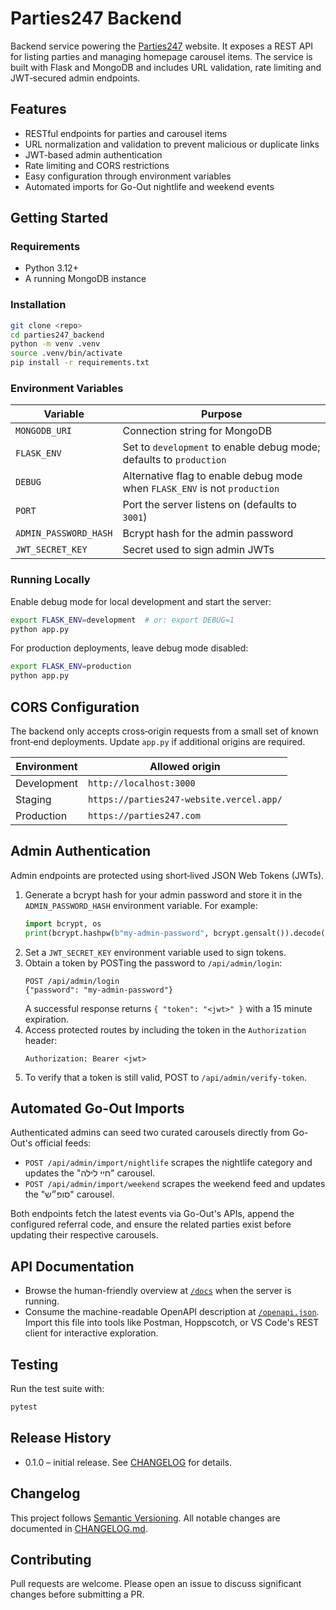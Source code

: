 # Parties247 Backend

Backend service powering the [Parties247](https://parties247.com) website. It exposes a REST API for listing parties and managing homepage carousel items. The service is built with Flask and MongoDB and includes URL validation, rate limiting and JWT‑secured admin endpoints.

## Features
- RESTful endpoints for parties and carousel items
- URL normalization and validation to prevent malicious or duplicate links
- JWT‑based admin authentication
- Rate limiting and CORS restrictions
- Easy configuration through environment variables
- Automated imports for Go-Out nightlife and weekend events

## Getting Started

### Requirements
- Python 3.12+
- A running MongoDB instance

### Installation
```bash
git clone <repo>
cd parties247_backend
python -m venv .venv
source .venv/bin/activate
pip install -r requirements.txt
```

### Environment Variables
| Variable | Purpose |
| -------- | ------- |
| `MONGODB_URI` | Connection string for MongoDB |
| `FLASK_ENV` | Set to `development` to enable debug mode; defaults to `production` |
| `DEBUG` | Alternative flag to enable debug mode when `FLASK_ENV` is not `production` |
| `PORT` | Port the server listens on (defaults to `3001`) |
| `ADMIN_PASSWORD_HASH` | Bcrypt hash for the admin password |
| `JWT_SECRET_KEY` | Secret used to sign admin JWTs |

### Running Locally
Enable debug mode for local development and start the server:
```bash
export FLASK_ENV=development  # or: export DEBUG=1
python app.py
```

For production deployments, leave debug mode disabled:
```bash
export FLASK_ENV=production
python app.py
```

## CORS Configuration
The backend only accepts cross‑origin requests from a small set of known front‑end deployments. Update `app.py` if additional origins are required.

| Environment | Allowed origin |
|-------------|------------------------------|
| Development | `http://localhost:3000` |
| Staging | `https://parties247-website.vercel.app/` |
| Production | `https://parties247.com` |

## Admin Authentication
Admin endpoints are protected using short‑lived JSON Web Tokens (JWTs).

1. Generate a bcrypt hash for your admin password and store it in the `ADMIN_PASSWORD_HASH` environment variable. For example:
   ```python
   import bcrypt, os
   print(bcrypt.hashpw(b"my-admin-password", bcrypt.gensalt()).decode())
   ```
2. Set a `JWT_SECRET_KEY` environment variable used to sign tokens.
3. Obtain a token by POSTing the password to `/api/admin/login`:
   ```http
   POST /api/admin/login
   {"password": "my-admin-password"}
   ```
   A successful response returns `{ "token": "<jwt>" }` with a 15 minute expiration.
4. Access protected routes by including the token in the `Authorization` header:
   ```http
   Authorization: Bearer <jwt>
   ```
5. To verify that a token is still valid, POST to `/api/admin/verify-token`.

## Automated Go-Out Imports

Authenticated admins can seed two curated carousels directly from Go-Out's official feeds:

- `POST /api/admin/import/nightlife` scrapes the nightlife category and updates the "חיי לילה" carousel.
- `POST /api/admin/import/weekend` scrapes the weekend feed and updates the "סופ״ש" carousel.

Both endpoints fetch the latest events via Go-Out's APIs, append the configured referral code, and ensure the related parties exist before updating their respective carousels.

## API Documentation

- Browse the human-friendly overview at [`/docs`](http://localhost:3001/docs) when the server is running.
- Consume the machine-readable OpenAPI description at [`/openapi.json`](http://localhost:3001/openapi.json). Import this file into tools like Postman, Hoppscotch, or VS Code's REST client for interactive exploration.

## Testing
Run the test suite with:
```bash
pytest
```

## Release History
- 0.1.0 – initial release. See [CHANGELOG](CHANGELOG.md) for details.

## Changelog
This project follows [Semantic Versioning](https://semver.org/). All notable changes are documented in [CHANGELOG.md](CHANGELOG.md).

## Contributing
Pull requests are welcome. Please open an issue to discuss significant changes before submitting a PR.

